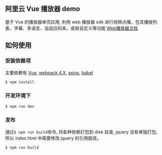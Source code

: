 ## 阿里云 Vue 播放器 demo

基于 Vue 的播放器单页应用, 利用 web 播放器 sdk 进行视频点播，包含播放列表、字幕、多语言、自适应码率，皮肤自定义等功能 [Web播放器文档](https://help.aliyun.com/document_detail/51991.html?spm=a2c4g.11186623.6.708.Sfv1et)

## 如何使用

### 安装依赖项

主要依赖有 [Vue](https://vuejs.org/), [webpack 4.X](https://webpack.js.org/), [axios](https://github.com/axios/axios), [babel](https://babeljs.io/)

```bash
$ npm install
```

### 开发环境下

```bash
$ npm run dev
```

### 发布

通过`$ npm run build`命令, 将各种依赖打包到 disk 目录, jquery 没有单独打包, 所以 index.html 中需要修改 jquery 的引用路径。

```bash
$ npm run build
```